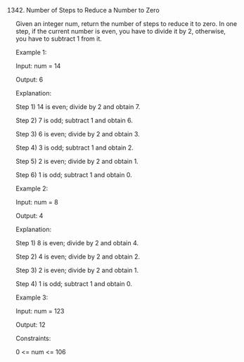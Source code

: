 1342. Number of Steps to Reduce a Number to Zero

Given an integer num, return the number of steps to reduce it to zero.
In one step, if the current number is even, you have to divide it by 2, otherwise, you have to subtract 1 from it.



Example 1:

Input: num = 14

Output: 6

Explanation:

Step 1) 14 is even; divide by 2 and obtain 7.

Step 2) 7 is odd; subtract 1 and obtain 6.

Step 3) 6 is even; divide by 2 and obtain 3.

Step 4) 3 is odd; subtract 1 and obtain 2.

Step 5) 2 is even; divide by 2 and obtain 1.

Step 6) 1 is odd; subtract 1 and obtain 0.

Example 2:

Input: num = 8

Output: 4

Explanation:

Step 1) 8 is even; divide by 2 and obtain 4.

Step 2) 4 is even; divide by 2 and obtain 2.

Step 3) 2 is even; divide by 2 and obtain 1.

Step 4) 1 is odd; subtract 1 and obtain 0.

Example 3:

Input: num = 123

Output: 12

Constraints:

0 <= num <= 106